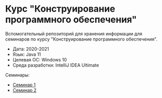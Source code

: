 Курс "Конструирование программного обеспечения"
======

Вспомогательный репозиторий для хранения информации для семинаров по курсу "Конструирование программного обеспечения".
* Дата: 2020-2021
* Язык: Java 11
* Целевая ОС: Windows 10
* Среда разработки: IntelliJ IDEA Ultimate

Семинары:
* [Семинар 1](https://github.com/ProtsenkoDev/SoftwareConstructionHse/tree/master/SoftwareConstruction2020/docs/seminar01)
* [Семинар 2](https://github.com/ProtsenkoDev/SoftwareConstructionHse/tree/master/SoftwareConstruction2020/docs/seminar02)
